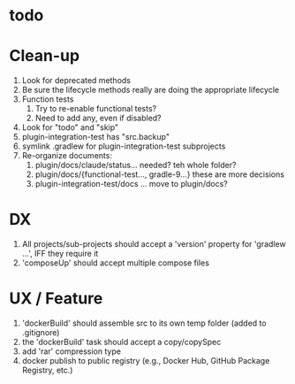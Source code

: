 # todo

# Clean-up
1. Look for deprecated methods
2. Be sure the lifecycle methods really are doing the appropriate lifecycle
3. Function tests
   1. Try to re-enable functional tests?
   2. Need to add any, even if disabled? 
4. Look for "todo" and "skip"
5. plugin-integration-test has "src.backup"
6. symlink .gradlew for plugin-integration-test subprojects
7. Re-organize documents:
   1. plugin/docs/claude/status... needed?  teh whole folder?
   2. plugin/docs/{functional-test..., gradle-9...} these are more decisions
   3. plugin-integration-test/docs ... move to plugin/docs?


# DX
1. All projects/sub-projects should accept a 'version' property for 'gradlew ...', IFF they require it
2. 'composeUp' should accept multiple compose files


# UX / Feature
1. 'dockerBuild' should assemble src to its own temp folder (added to .gitignore)
2. the 'dockerBuild' task should accept a copy/copySpec
3. add 'rar' compression type
4. docker publish to public registry (e.g., Docker Hub, GitHub Package Registry, etc.)
